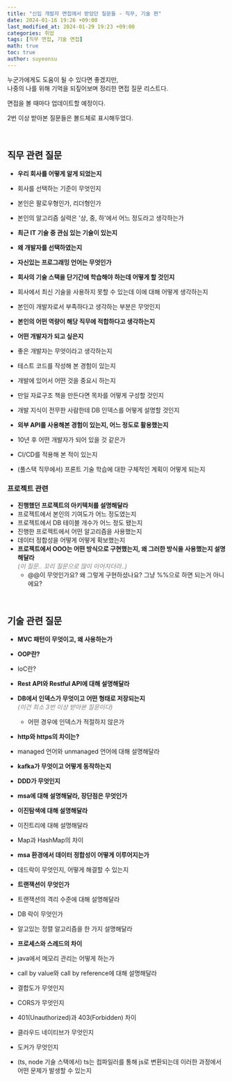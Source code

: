```yaml
---
title: "신입 개발자 면접에서 받았던 질문들 - 직무, 기술 편"
date: 2024-01-16 19:26 +09:00
last_modified_at: 2024-01-29 19:23 +09:00
categories: 취업
tags: [직무 면접, 기술 면접]
math: true
toc: true
author: suyeonsu
---
```


누군가에게도 도움이 될 수 있다면 좋겠지만,  
나중의 나를 위해 기억을 되짚어보며 정리한 면접 질문 리스트다.  

면접을 볼 때마다 업데이트할 예정이다. 

2번 이상 받아본 질문들은 볼드체로 표시해두었다.  

<br>

## 직무 관련 질문

- **우리 회사를 어떻게 알게 되었는지**  
- 회사를 선택하는 기준이 무엇인지  
- 본인은 팔로우형인가, 리더형인가  
- 본인의 알고리즘 실력은 '상, 중, 하'에서 어느 정도라고 생각하는가  
- **최근 IT 기술 중 관심 있는 기술이 있는지**  
- **왜 개발자를 선택하였는지**  
- **자신있는 프로그래밍 언어는 무엇인가**  
- **회사의 기술 스택을 단기간에 학습해야 하는데 어떻게 할 것인지**  
- 회사에서 최신 기술을 사용하지 못할 수 있는데 이에 대해 어떻게 생각하는지  
- 본인이 개발자로서 부족하다고 생각하는 부분은 무엇인지  
- **본인의 어떤 역량이 해당 직무에 적합하다고 생각하는지**
- **어떤 개발자가 되고 싶은지**  
- 좋은 개발자는 무엇이라고 생각하는지  
- 테스트 코드를 작성해 본 경험이 있는지  
- 개발에 있어서 어떤 것을 중요시 하는지  
- 만일 자료구조 책을 만든다면 목차를 어떻게 구성할 것인지  
- 개발 지식이 전무한 사람한테 DB 인덱스를 어떻게 설명할 것인지  
- **외부 API를 사용해본 경험이 있는지, 어느 정도로 활용했는지**  
- 10년 후 어떤 개발자가 되어 있을 것 같은가
- CI/CD를 적용해 본 적이 있는지  

- (풀스택 직무에서) 프론트 기술 학습에 대한 구체적인 계획이 어떻게 되는지  

### 프로젝트 관련

- **진행했던 프로젝트의 아키텍처를 설명해달라**  
- 프로젝트에서 본인의 기여도가 어느 정도였는지  
- 프로젝트에서 DB 테이블 개수가 어느 정도 됐는지  
- 진행한 프로젝트에서 어떤 알고리즘을 사용했는지  
- 데이터 정합성을 어떻게 어떻게 확보했는지  
- **프로젝트에서 OOO는 어떤 방식으로 구현했는지, 왜 그러한 방식을 사용했는지 설명해달라**  
<span style="color: #808080"> *(이 질문.. 꼬리 질문으로 많이 이어지더라..)* </span>  
    - @@이 무엇인가요? 왜 그렇게 구현하셨나요? 그냥 %%으로 하면 되는거 아니에요?


<br>

## 기술 관련 질문

- **MVC 패턴이 무엇이고, 왜 사용하는가**  
- **OOP란?**  
- IoC란?  
- **Rest API와 Restful API에 대해 설명해달라**  
- **DB에서 인덱스가 무엇이고 어떤 형태로 저장되는지**  
<span style="color: #808080"> *(이건 최소 3번 이상 받아본 질문이다)* </span>
    - 어떤 경우에 인덱스가 적절하지 않은가
- **http와 https의 차이는?**
- managed 언어와 unmanaged 언어에 대해 설명해달라  
- **kafka가 무엇이고 어떻게 동작하는지**  
- **DDD가 무엇인지**  
- **msa에 대해 설명해달라, 장단점은 무엇인가**  
- **이진탐색에 대해 설명해달라**  
- 이진트리에 대해 설명해달라  
- Map과 HashMap의 차이  
- **msa 환경에서 데이터 정합성이 어떻게 이루어지는가**  
- 데드락이 무엇인지, 어떻게 해결할 수 있는지  
- **트랜잭션이 무엇인가**  
- 트랜잭션의 격리 수준에 대해 설명해달라  
- DB 락이 무엇인가  
- 알고있는 정렬 알고리즘을 한 가지 설명해달라  
- **프로세스와 스레드의 차이**  
- java에서 메모리 관리는 어떻게 하는가  
- call by value와 call by reference에 대해 설명해달라  
- 결합도가 무엇인지  
- CORS가 무엇인지  
- 401(Unauthorized)과 403(Forbidden) 차이  
- 클라우드 네이티브가 무엇인지  
- 도커가 무엇인지  

- (ts, node 기술 스택에서) ts는 컴파일러를 통해 js로 변환되는데 이러한 과정에서 어떤 문제가 발생할 수 있는지  